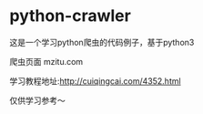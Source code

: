 # python-crawler

这是一个学习python爬虫的代码例子，基于python3

爬虫页面 mzitu.com

学习教程地址:http://cuiqingcai.com/4352.html

仅供学习参考～

